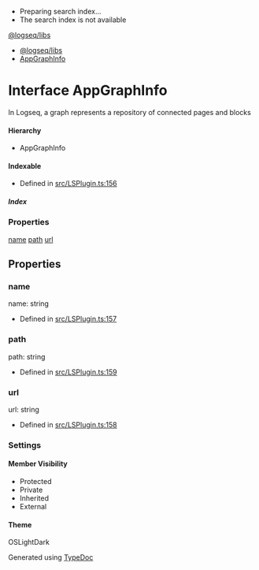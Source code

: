   * Preparing search index...
  * The search index is not available

[@logseq/libs]()

  * [@logseq/libs](../modules.html)
  * [AppGraphInfo](AppGraphInfo.html)



# Interface AppGraphInfo

In Logseq, a graph represents a repository of connected pages and blocks

#### Hierarchy

  * AppGraphInfo



#### Indexable

[key: string]: any

  * Defined in [src/LSPlugin.ts:156](https://github.com/logseq/logseq/blob/ac1b53544/libs/src/LSPlugin.ts#L156)



#####  Index

### Properties

[name](AppGraphInfo.html#name) [path](AppGraphInfo.html#path) [url](AppGraphInfo.html#url)

## Properties

### name

name: string

  * Defined in [src/LSPlugin.ts:157](https://github.com/logseq/logseq/blob/ac1b53544/libs/src/LSPlugin.ts#L157)



### path

path: string

  * Defined in [src/LSPlugin.ts:159](https://github.com/logseq/logseq/blob/ac1b53544/libs/src/LSPlugin.ts#L159)



### url

url: string

  * Defined in [src/LSPlugin.ts:158](https://github.com/logseq/logseq/blob/ac1b53544/libs/src/LSPlugin.ts#L158)



###  Settings

#### Member Visibility

  * Protected
  * Private
  * Inherited
  * External



#### Theme

OSLightDark

Generated using [TypeDoc](https://typedoc.org/)
